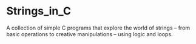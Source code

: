 # Strings_in_C

A collection of simple C programs that explore the world of strings – from basic operations to creative manipulations – using logic and loops.
